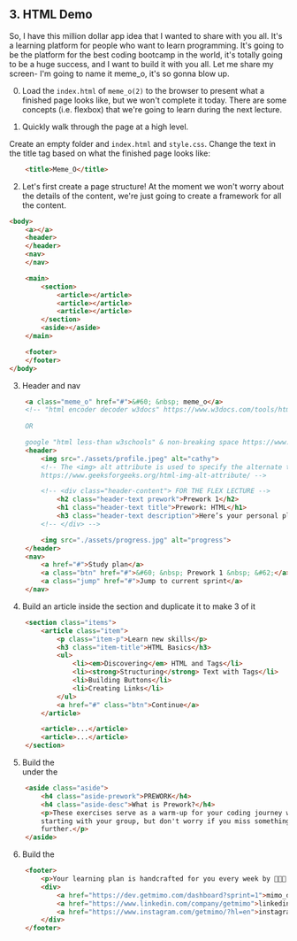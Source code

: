 ## 3. HTML Demo

So, I have this million dollar app idea that I wanted to share with you all. It's a learning platform for people who want to learn programming. It's going to be the platform for the best coding bootcamp in the world, it's totally going to be a huge success, and I want to build it with you all. Let me share my screen- I'm going to name it meme_o, it's so gonna blow up.

0. Load the `index.html` of `meme_o(2)` to the browser to present what a finished page looks like, but we won't complete it today. There are some concepts (i.e. flexbox) that we're going to learn during the next lecture.

1. Quickly walk through the page at a high level.

Create an empty folder and `index.html` and `style.css`.
Change the text in the title tag based on what the finished page looks like:
```html
    <title>Meme_O</title>
```

2. Let's first create a page structure! At the moment we won't worry about the details of the content, we're just going to create a framework for all the content.
```html
<body>
    <a></a>
    <header>
    </header>
    <nav>
    </nav>

    <main>
        <section>
            <article></article>
            <article></article>
            <article></article>
        </section>
        <aside></aside>  
    </main>

    <footer>
    </footer>
</body>
```

3. Header and nav
```html
    <a class="meme_o" href="#">&#60; &nbsp; meme_o</a>
    <!-- "html encoder decoder w3docs" https://www.w3docs.com/tools/html-encoder/
    
    OR

    google "html less-than w3schools" & non-breaking space https://www.google.com/search?q=html+greater-than+&biw=1471&bih=926&ei=nJ8eY7OuFpDn5NoP6MCnsAQ&ved=0ahUKEwiz7N63oI76AhWQM1kFHWjgCUYQ4dUDCA4&uact=5&oq=html+greater-than+&gs_lcp=Cgdnd3Mtd2l6EAMyBggAEB4QFjIGCAAQHhAWMgYIABAeEBYyBggAEB4QFjIGCAAQHhAWMgYIABAeEBYyBggAEB4QFjIGCAAQHhAWMgYIABAeEBYyBggAEB4QFjoKCAAQRxDWBBCwA0oECEEYAEoECEYYAFDUEljUEmCBFWgCcAF4AIABQYgBQZIBATGYAQCgAQHIAQjAAQE&sclient=gws-wiz -->
    <header>
        <img src="./assets/profile.jpeg" alt="cathy">
        <!-- The <img> alt attribute is used to specify the alternate text for an image. It is useful when the image not displayed. It is used to give alternative information for an image.  
        https://www.geeksforgeeks.org/html-img-alt-attribute/ -->

        <!-- <div class="header-content"> FOR THE FLEX LECTURE -->
            <h2 class="header-text prework">Prework 1</h2>
            <h1 class="header-text title">Prework: HTML</h1>
            <h3 class="header-text description">Here’s your personal plan for the week of Aug 21 - Sep 3, 2022</h3>
        <!-- </div> -->

        <img src="./assets/progress.jpg" alt="progress">
    </header>
    <nav>
        <a href="#">Study plan</a>
        <a class="btn" href="#">&#60; &nbsp; Prework 1 &nbsp; &#62;</a>
        <a class="jump" href="#">Jump to current sprint</a>
    </nav>
```

4. Build an article inside the section and duplicate it to make 3 of it
```html
    <section class="items">
        <article class="item">
            <p class="item-p">Learn new skills</p>
            <h3 class="item-title">HTML Basics</h3>
            <ul>
                <li><em>Discovering</em> HTML and Tags</li>
                <li><strong>Structuring</strong> Text with Tags</li>
                <li>Building Buttons</li>
                <li>Creating Links</li>
            </ul>
            <a href="#" class="btn">Continue</a>
        </article>

        <article>...</article>
        <article>...</article>
    </section>
```

5. Build the <aside> under the <section>
```html
    <aside class="aside">
        <h4 class="aside-prework">PREWORK</h4>
        <h4 class="aside-desc">What is Prework?</h4>
        <p>These exercises serve as a warm-up for your coding journey with Mimo Dev. Try to complete as much as you can before
        starting with your group, but don't worry if you miss something &#45; you don't need to finish every exercise to proceed
        further.</p>
    </aside>
```

6. Build the <footer>
```html
    <footer>
        <p>Your learning plan is handcrafted for you every week by 👩🏻‍🏫 Cathy</p> <!-- ctrl+cmd+space for emoji -->
        <div>
            <a href="https://dev.getmimo.com/dashboard?sprint=1">mimo_dev</a> &nbsp;|&nbsp;
            <a href="https://www.linkedin.com/company/getmimo">linkedin</a> &nbsp;|&nbsp;
            <a href="https://www.instagram.com/getmimo/?hl=en">instagram</a>
        </div>
    </footer>
```
